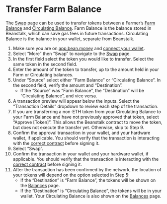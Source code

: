 # Transfer Farm Balance

The [Swap](https://app.bean.money/#/swap) page can be used to transfer tokens between a Farmer’s [Farm Balance](../../protocol-resources/glossary.md#farm-assets) and [Circulating Balance](../../protocol-resources/glossary.md#circulating-beans). Farm Balance is the balance stored in Beanstalk, which can save gas fees in future transactions. Circulating Balance is the balance in your wallet, separate from Beanstalk.

1. Make sure you are on [app.bean.money](https://app.bean.money/) and [connect your wallet](../getting-started/connect-wallet.md).
2. Select “More” then “Swap” to navigate to the [Swap](https://app.bean.money/#/swap) page.
3. In the first field select the token you would like to transfer. Select the same token in the second field.
4. Enter the amount of the token to transfer, up to the amount held in your Farm or Circulating balances.
5. Under “Source” select either “Farm Balance” or “Circulating Balance”. In the second field, verify the amount and “Destination”.
   * If the “Source” was “Farm Balance”, the “Destination” will be “Circulating Balance”, and vice versa.
6. A transaction preview will appear below the inputs. Select the “Transaction Details” dropdown to review each step of the transaction.
7. If you are transferring a non-ETH token from your Circulating Balance to your Farm Balance and have not previously approved that token, select “Approve \[Token]”. This allows the Beanstalk contract to move the token, but does not execute the transfer yet. Otherwise, skip to Step 9.
8. Confirm the approval transaction in your wallet, and your hardware wallet, if applicable. You should verify that the transaction is interacting with the [correct contract](../../protocol-resources/contracts.md) before signing it.
9. Select “Swap”.
10. Confirm the transaction in your wallet and your hardware wallet, if applicable. You should verify that the transaction is interacting with the [correct contract](../../protocol-resources/contracts.md) before signing it.
11. After the transaction has been confirmed by the network, the location of your tokens will depend on the option selected in Step 5:
    * If the “Destination” is “Farm Balance”, the tokens will be shown on the [Balances](https://app.bean.money/#/balances) page.
    * If the “Destination” is “Circulating Balance”, the tokens will be in your wallet. Your Circulating Balance is also shown on the [Balances](https://app.bean.money/#/balances) page.
